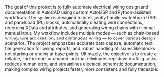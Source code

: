 The goal of this project is to fully automate electrical wiring design and documentation in AutoCAD using custom AutoLISP and Python-assisted workflows. The system is designed to intelligently handle switchboard (SB) and panel/load (PL) blocks, automatically creating wire connections, recording XData and attributes, and generating wiring chains with minimal manual input. My workflow includes multiple modes — such as chain-based wiring, wire arc creation, and continuous wiring — to cover various design scenarios. The project emphasizes accurate data capture, automatic text file generation for wiring reports, and robust handling of issues like blocks not starting or ending at base points. Ultimately, the objective is to create a reliable, end-to-end automated tool that eliminates repetitive drafting tasks, reduces human error, and streamlines electrical schematic documentation, making complex wiring projects faster, more consistent, and fully traceable.
